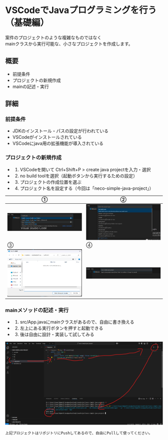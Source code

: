 # VSCodeでJavaプログラミングを行う（基礎編）

案件のプロジェクトのような複雑なものではなく  
mainクラスから実行可能な、小さなプロジェクトを作成します。

## 概要

* 前提条件
* プロジェクトの新規作成
* mainの記述・実行

## 詳細

### 前提条件

* JDKのインストール・パスの設定が行われている
* VSCodeがインストールされている
* VSCodeにjava用の拡張機能が導入されている

### プロジェクトの新規作成

* 1. VSCodeを開いて Ctrl+Shift+P > create java projectを入力・選択
* 2. no build toolを選択（起動ボタンから実行するための設定）
* 3. プロジェクトの作成位置を選ぶ
* 4. プロジェクト名を設定する（今回は「neco-simple-java-project」）

|①|②|
|---|---|
|![image](Images/s_01_newProject.png)|![image](Images/s_02_noBuildTool.png)|
|③|④|
|![image](Images/s_03_selectLocation.png)|![image](Images/s_04_inputProjectName.png)|


### mainメソッドの記述・実行

* 1. src/App.javaにmainクラスがあるので、自由に書き換える
* 2. 左上にある実行ボタンを押すと起動できる
* 3. 後は自由に設計・実装して試してみる

![image](images/s_05_runMain.png)

```{note}
上記プロジェクトはリポジトリにPushしてあるので、自由にPullして使ってください。
```